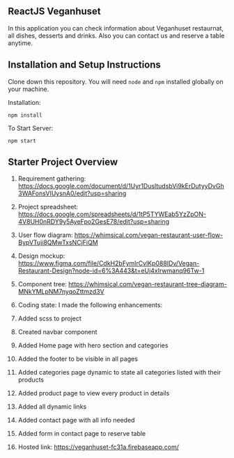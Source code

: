 ## ReactJS Veganhuset

In this application you can check information about Veganhuset restaurnat, all dishes, desserts and drinks. Also you can contact us and reserve a table anytime.

## Installation and Setup Instructions

Clone down this repository. You will need `node` and `npm` installed globally on your machine.  

Installation:

`npm install`  

To Start Server:

`npm start`  

## Starter Project Overview

1. Requirement gathering: 
  https://docs.google.com/document/d/1Uyr1DusltudsbVi9kErDutyyDvGh3WAFonsVIUysnA0/edit?usp=sharing
  
2. Project spreadsheet:
  https://docs.google.com/spreadsheets/d/1tP5TYWEab5YzZpON-4V8UH0nRDY9y5AyeFpo2GesE78/edit?usp=sharing
  
3. User flow diagram:
  https://whimsical.com/vegan-restaurant-user-flow-BypVTuji8QMwTxsNCjFiQM
  
4. Design mockup:
  https://www.figma.com/file/CdkH2bFymlrCvlKp088IDv/Vegan-Restaurant-Design?node-id=6%3A443&t=eUj4xIrwmanq96Tw-1
  
5. Component tree:
  https://whimsical.com/vegan-restaurant-tree-diagram-MNkYMLpNM7nyqoZttmzd3V
  
6. Coding state:
  I made the following enhancements:
  1. Added scss to project
  2. Created navbar component
  4. Added Home page with hero section and categories
  5. Added the footer to be visible in all pages
  6. Added categories page dynamic to state all categories listed with their products 
  7. Added product page to view every product in details
  8. Added all dynamic links
  9. Added contact page with all info needed
  10. Added form in contact page to reserve table
  
7. Hosted link:
  https://veganhuset-fc31a.firebaseapp.com/
